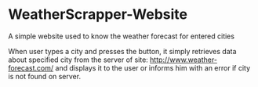 # WeatherScrapper-Website
A simple website used to know the weather forecast for entered cities

When user types a city and presses the button, it simply retrieves data about specified city from the server of site: http://www.weather-forecast.com/
and displays it to the user or informs him with an error if city is not found on server.

